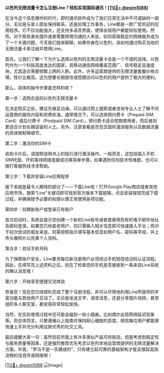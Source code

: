 **以色列无限流量卡怎么注册Line？轻松实现国际通讯！[[TG💪+ @esim1088](https://t.me/s/esim1088)]**

在当今这个信息爆炸的时代，即时通讯软件成为了我们日常生活中不可或缺的一部分。无论是与家人朋友保持联系，还是处理工作事务，Line都是一款广受欢迎的应用程序。它不仅功能强大，还支持多语言界面，使得全球用户都能轻松使用。然而，对于那些身处国外或者需要跨境沟通的人来说，如何获取稳定的网络服务成为了一个关键问题。今天我们就来聊聊，如果你身在以色列，该如何通过购买当地的无限流量卡来注册并使用Line。

首先，让我们了解一下为什么选择以色列的无限流量卡会是一个不错的选择。以色列作为一个科技高度发达的国家，其移动通信网络覆盖范围广、信号稳定且速度快，尤其适合需要频繁上网的人群。此外，许多运营商提供的无限流量套餐价格合理，性价比极高。这为想要长期居住或短期访问以色列的用户提供了极大的便利。

那么，具体的操作步骤是怎样的呢？

第一步：选购合适的以色列无限流量卡

在决定购买之前，建议先做足功课。可以通过网上搜索或者咨询专业人士了解不同运营商的服务内容和资费标准。通常情况下，可以选择预付费卡（Prepaid SIM Card）或后付费卡（Postpaid SIM Card）。预付费卡适合短期使用者，而后者则更适合计划长期逗留的人士。另外，注意查看是否包含国际漫游服务以及数据流量的具体限制等细节。

第二步：激活你的SIM卡

收到卡片后，请按照说明书上的指引进行激活操作。一般而言，这包括插入手机SIM托盘、开机等待网络连接成功等简单步骤。如果遇到任何技术性难题，也可以拨打客服热线寻求帮助。

第三步：下载并安装Line应用程序

接下来就是最令人期待的部分了——下载Line啦！打开Google Play商店或者其他应用市场，搜索“Line”关键词即可找到官方版本下载链接。点击安装按钮完成下载过程，并确保授予必要的权限以便正常使用各项功能。

第四步：创建新账户或登录已有账户

首次启动时，系统会提示您创建一个新的Line账号或者直接用现有的电子邮件地址及密码登录。如果您已经是老用户，则只需输入相关信息即可快速接入平台；而对于初次尝试的朋友来说，则需按照指示填写基本信息如用户名、密码等字段，并上传头像照片以完善个人资料。

第五步：验证手机号码

为了保障账户安全，Line要求每位新注册用户必须经过手机短信验证码认证流程。因此，在填写完上述资料之后，别忘了检查您的手机是否接收到一条来自Line系统的确认消息哦！

第六步：开始享受便捷交流体验

恭喜您！现在您已经顺利完成了整个注册流程，并可以尽情地利用Line所提供的丰富功能与其他用户互动了。无论是发送文字、语音消息，还是分享图片视频，甚至组织多人聊天室，都变得异常轻松愉快。

当然，在实际使用过程中还可能会碰到一些小插曲，比如偶尔出现网络延迟现象等。但总体而言，只要遵循以上指南并保持耐心细致的态度，相信每位用户都能够快速上手并充分利用这款优秀的社交工具。

最后提醒大家一句：虽然目前市面上有许多类似产品可供挑选，但是考虑到稳定性与服务质量等因素，还是强烈推荐优先考虑以色列本地运营商提供的无限流量解决方案。毕竟，“罗马不是一天建成的”，只有建立起可靠的基础架构才能支撑起高效流畅的信息传递网络啊！

[[TG💪+ @esim1088](https://t.me/s/esim1088) ![Image](https://i.postimg.cc/4NQfJmqS/Snipaste-2025-05-13-00-14-12.png)]